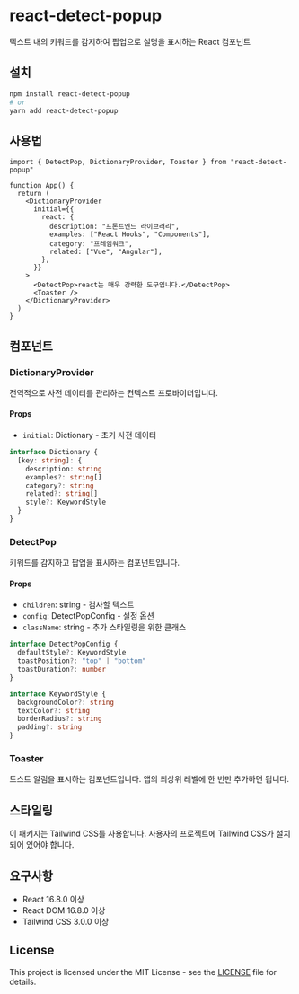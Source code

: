 # react-detect-popup

텍스트 내의 키워드를 감지하여 팝업으로 설명을 표시하는 React 컴포넌트

## 설치

```bash
npm install react-detect-popup
# or
yarn add react-detect-popup
```

## 사용법

```tsx
import { DetectPop, DictionaryProvider, Toaster } from "react-detect-popup"

function App() {
  return (
    <DictionaryProvider
      initial={{
        react: {
          description: "프론트엔드 라이브러리",
          examples: ["React Hooks", "Components"],
          category: "프레임워크",
          related: ["Vue", "Angular"],
        },
      }}
    >
      <DetectPop>react는 매우 강력한 도구입니다.</DetectPop>
      <Toaster />
    </DictionaryProvider>
  )
}
```

## 컴포넌트

### DictionaryProvider

전역적으로 사전 데이터를 관리하는 컨텍스트 프로바이더입니다.

#### Props

- `initial`: Dictionary - 초기 사전 데이터

```typescript
interface Dictionary {
  [key: string]: {
    description: string
    examples?: string[]
    category?: string
    related?: string[]
    style?: KeywordStyle
  }
}
```

### DetectPop

키워드를 감지하고 팝업을 표시하는 컴포넌트입니다.

#### Props

- `children`: string - 검사할 텍스트
- `config`: DetectPopConfig - 설정 옵션
- `className`: string - 추가 스타일링을 위한 클래스

```typescript
interface DetectPopConfig {
  defaultStyle?: KeywordStyle
  toastPosition?: "top" | "bottom"
  toastDuration?: number
}

interface KeywordStyle {
  backgroundColor?: string
  textColor?: string
  borderRadius?: string
  padding?: string
}
```

### Toaster

토스트 알림을 표시하는 컴포넌트입니다. 앱의 최상위 레벨에 한 번만 추가하면 됩니다.

## 스타일링

이 패키지는 Tailwind CSS를 사용합니다. 사용자의 프로젝트에 Tailwind CSS가 설치되어 있어야 합니다.

## 요구사항

- React 16.8.0 이상
- React DOM 16.8.0 이상
- Tailwind CSS 3.0.0 이상

## License

This project is licensed under the MIT License - see the [LICENSE](LICENSE) file for details.
